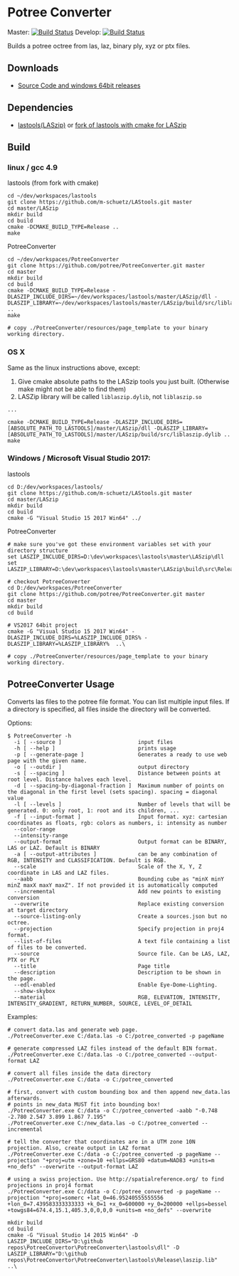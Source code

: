 # Potree Converter

Master: [![Build Status](https://travis-ci.org/potree/PotreeConverter.svg?branch=master)](https://travis-ci.org/potree/PotreeConverter)
Develop: [![Build Status](https://travis-ci.org/potree/PotreeConverter.svg?branch=develop)](https://travis-ci.org/potree/PotreeConverter)

Builds a potree octree from las, laz, binary ply, xyz or ptx files.

## Downloads

* [Source Code and windows 64bit releases](https://github.com/potree/PotreeConverter/releases)

## Dependencies

* [lastools(LASzip)](https://github.com/LAStools/LAStools) or [fork of lastools with cmake for LASzip](https://github.com/m-schuetz/LAStools)

## Build

### linux / gcc 4.9


lastools (from fork with cmake)

```
cd ~/dev/workspaces/lastools
git clone https://github.com/m-schuetz/LAStools.git master
cd master/LASzip
mkdir build
cd build
cmake -DCMAKE_BUILD_TYPE=Release ..
make

```

PotreeConverter

```
cd ~/dev/workspaces/PotreeConverter
git clone https://github.com/potree/PotreeConverter.git master
cd master
mkdir build
cd build
cmake -DCMAKE_BUILD_TYPE=Release -DLASZIP_INCLUDE_DIRS=~/dev/workspaces/lastools/master/LASzip/dll -DLASZIP_LIBRARY=~/dev/workspaces/lastools/master/LASzip/build/src/liblaszip.so ..
make

# copy ./PotreeConverter/resources/page_template to your binary working directory.

```

### OS X

Same as the linux instructions above, except:

1. Give cmake absolute paths to the LASzip tools you just built. (Otherwise make might not be able to find them)
2. LASZip library will be called `liblaszip.dylib`, not `liblaszip.so `

```
...

cmake -DCMAKE_BUILD_TYPE=Release -DLASZIP_INCLUDE_DIRS=[ABSOLUTE_PATH_TO_LASTOOLS]/master/LASzip/dll -DLASZIP_LIBRARY=[ABSOLUTE_PATH_TO_LASTOOLS]/master/LASzip/build/src/liblaszip.dylib ..
make

```

### Windows / Microsoft Visual Studio 2017:

lastools

```
cd D:/dev/workspaces/lastools/
git clone https://github.com/m-schuetz/LAStools.git master
cd master/LASzip
mkdir build
cd build
cmake -G "Visual Studio 15 2017 Win64" ../
```

PotreeConverter

```
# make sure you've got these environment variables set with your directory structure
set LASZIP_INCLUDE_DIRS=D:\dev\workspaces\lastools\master\LASzip\dll
set LASZIP_LIBRARY=D:\dev\workspaces\lastools\master\LASzip\build\src\Release\laszip.lib

# checkout PotreeConverter
cd D:/dev/workspaces/PotreeConverter
git clone https://github.com/potree/PotreeConverter.git master
cd master
mkdir build
cd build

# VS2017 64bit project
cmake -G "Visual Studio 15 2017 Win64" -DLASZIP_INCLUDE_DIRS=%LASZIP_INCLUDE_DIRS% -DLASZIP_LIBRARY=%LASZIP_LIBRARY%  ..\

# copy ./PotreeConverter/resources/page_template to your binary working directory.

```

## PotreeConverter Usage

Converts las files to the potree file format.
You can list multiple input files. If a directory is specified, all files
inside the directory will be converted.

Options:


```
$ PotreeConverter -h                                      
  -i [ --source ]                        input files
  -h [ --help ]                          prints usage
  -p [ --generate-page ]                 Generates a ready to use web page with the given name.
  -o [ --outdir ]                        output directory
  -s [ --spacing ]                       Distance between points at root level. Distance halves each level.
  -d [ --spacing-by-diagonal-fraction ]  Maximum number of points on the diagonal in the first level (sets spacing). spacing = diagonal value
  -l [ --levels ]                        Number of levels that will be generated. 0: only root, 1: root and its children, ...
  -f [ --input-format ]                  Input format. xyz: cartesian coordinates as floats, rgb: colors as numbers, i: intensity as number
  --color-range
  --intensity-range
  --output-format                        Output format can be BINARY, LAS or LAZ. Default is BINARY
  -a [ --output-attributes ]             can be any combination of RGB, INTENSITY and CLASSIFICATION. Default is RGB.
  --scale                                Scale of the X, Y, Z coordinate in LAS and LAZ files.
  --aabb                                 Bounding cube as "minX minY minZ maxX maxY maxZ". If not provided it is automatically computed
  --incremental                          Add new points to existing conversion
  --overwrite                            Replace existing conversion at target directory
  --source-listing-only                  Create a sources.json but no octree.
  --projection                           Specify projection in proj4 format.
  --list-of-files                        A text file containing a list of files to be converted.
  --source                               Source file. Can be LAS, LAZ, PTX or PLY
  --title                                Page title
  --description                          Description to be shown in the page.
  --edl-enabled                          Enable Eye-Dome-Lighting.
  --show-skybox
  --material                             RGB, ELEVATION, INTENSITY, INTENSITY_GRADIENT, RETURN_NUMBER, SOURCE, LEVEL_OF_DETAIL
```

Examples:

    # convert data.las and generate web page.
    ./PotreeConverter.exe C:/data.las -o C:/potree_converted -p pageName

    # generate compressed LAZ files instead of the default BIN format.
    ./PotreeConverter.exe C:/data.las -o C:/potree_converted --output-format LAZ

    # convert all files inside the data directory
    ./PotreeConverter.exe C:/data -o C:/potree_converted

    # first, convert with custom bounding box and then append new_data.las afterwards.
    # points in new_data MUST fit into bounding box!
    ./PotreeConverter.exe C:/data -o C:/potree_converted -aabb "-0.748 -2.780 2.547 3.899 1.867 7.195"
    ./PotreeConverter.exe C:/new_data.las -o C:/potree_converted --incremental

	# tell the converter that coordinates are in a UTM zone 10N projection. Also, create output in LAZ format
	./PotreeConverter.exe C:/data -o C:/potree_converted -p pageName --projection "+proj=utm +zone=10 +ellps=GRS80 +datum=NAD83 +units=m +no_defs" --overwrite --output-format LAZ

	# using a swiss projection. Use http://spatialreference.org/ to find projections in proj4 format
	./PotreeConverter.exe C:/data -o C:/potree_converted -p pageName --projection "+proj=somerc +lat_0=46.95240555555556 +lon_0=7.439583333333333 +k_0=1 +x_0=600000 +y_0=200000 +ellps=bessel +towgs84=674.4,15.1,405.3,0,0,0,0 +units=m +no_defs" --overwrite


```
mkdir build
cd build
cmake -G "Visual Studio 14 2015 Win64" -D LASZIP_INCLUDE_DIRS="D:\github repos\PotreeConvertor\PotreeConverter\lastools\dll" -D LASZIP_LIBRARY="D:\github repos\PotreeConvertor\PotreeConverter\lastools\Release\laszip.lib"  ..\
```